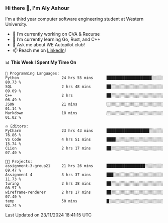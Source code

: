 ### Hi there 👋, I'm Aly Ashour
I'm a third year computer software engineering student at Western University.

- 🔭 I’m currently working on CVA & Recurse
- 🌱 I’m currently learning Go, Rust, and C++
- 💬 Ask me about WE Autopilot club!
- 📫 Reach me on [LinkedIn](https://www.linkedin.com/in/alymashour/)!
  
<!--START_SECTION:waka-->
📊 **This Week I Spent My Time On** 

```text
💬 Programming Languages: 
Python                   24 hrs 55 mins      ████████████████████░░░░░   80.73 % 
SQL                      2 hrs 48 mins       ██░░░░░░░░░░░░░░░░░░░░░░░   09.09 % 
C++                      2 hrs               ██░░░░░░░░░░░░░░░░░░░░░░░   06.49 % 
JSON                     21 mins             ░░░░░░░░░░░░░░░░░░░░░░░░░   01.14 % 
Markdown                 18 mins             ░░░░░░░░░░░░░░░░░░░░░░░░░   01.02 % 

🔥 Editors: 
PyCharm                  23 hrs 43 mins      ███████████████████░░░░░░   76.86 % 
VS Code                  4 hrs 51 mins       ████░░░░░░░░░░░░░░░░░░░░░   15.74 % 
CLion                    2 hrs 17 mins       ██░░░░░░░░░░░░░░░░░░░░░░░   07.40 % 

🐱‍💻 Projects: 
assignment-3-group21     21 hrs 26 mins      █████████████████░░░░░░░░   69.47 % 
Assignment 4             3 hrs 37 mins       ███░░░░░░░░░░░░░░░░░░░░░░   11.73 % 
turing                   2 hrs 38 mins       ██░░░░░░░░░░░░░░░░░░░░░░░   08.57 % 
wireframe-renderer       2 hrs 17 mins       ██░░░░░░░░░░░░░░░░░░░░░░░   07.40 % 
temp                     50 mins             █░░░░░░░░░░░░░░░░░░░░░░░░   02.74 % 
```

 Last Updated on 23/11/2024 18:41:15 UTC
<!--END_SECTION:waka-->
